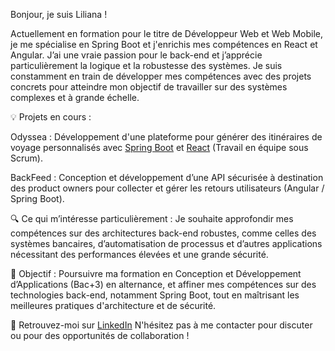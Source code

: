 Bonjour, je suis Liliana !

Actuellement en formation pour le titre de Développeur Web et Web Mobile, je me spécialise en Spring Boot et j'enrichis mes compétences en React et Angular.
J’ai une vraie passion pour le back-end et j’apprécie particulièrement la logique et la robustesse des systèmes. Je suis constamment en train de développer mes compétences avec des projets concrets pour atteindre mon objectif de travailler sur des systèmes complexes et à grande échelle.

💡 Projets en cours :

Odyssea : Développement d'une plateforme pour générer des itinéraires de voyage personnalisés avec [Spring Boot](https://github.com/AshleyL45/back---odyssea) et [React](https://github.com/AshleyL45/front---odyssea) (Travail en équipe sous Scrum).

BackFeed : Conception et développement d’une API sécurisée à destination des product owners pour collecter et gérer les retours utilisateurs (Angular / Spring Boot).

🔍 Ce qui m’intéresse particulièrement :
Je souhaite approfondir mes compétences sur des architectures back-end robustes, comme celles des systèmes bancaires, d’automatisation de processus et d’autres applications nécessitant des performances élevées et une grande sécurité.

🎯 Objectif :
Poursuivre ma formation en Conception et Développement d’Applications (Bac+3) en alternance, et affiner mes compétences sur des technologies back-end, notamment Spring Boot, tout en maîtrisant les meilleures pratiques d'architecture et de sécurité.

🔗 Retrouvez-moi sur [LinkedIn](https://www.linkedin.com/in/liliana-amangoua-developpeuse-web-alternance/)
N'hésitez pas à me contacter pour discuter ou pour des opportunités de collaboration !

